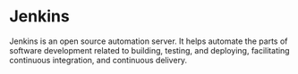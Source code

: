 # Jenkins
Jenkins is an open source automation server. It helps automate the parts of software development related to building, testing, and deploying, facilitating continuous integration, and continuous delivery.
